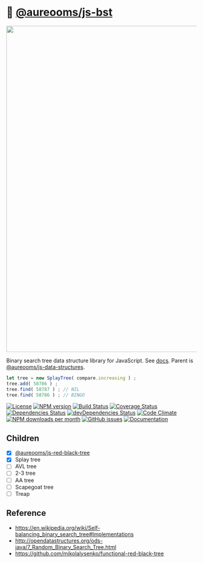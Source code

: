 :seedling: [@aureooms/js-bst](https://aureooms.github.io/js-bst)
==

<img src="https://ipfs.io/ipfs/QmV3bHSMRbNYydNxpyuke659Nj89UsVcuSyZXibogw4sJ9" width="864">

Binary search tree data structure library for JavaScript.
See [docs](https://aureooms.github.io/js-bst).
Parent is [@aureooms/js-data-structures](https://github.com/aureooms/js-data-structures).

```js
let tree = new SplayTree( compare.increasing ) ;
tree.add( 58786 ) ;
tree.find( 58787 ) ; // NIL
tree.find( 58786 ) ; // BINGO
```

[![License](https://img.shields.io/github/license/aureooms/js-bst.svg?style=flat)](https://raw.githubusercontent.com/aureooms/js-bst/main/LICENSE)
[![NPM version](https://img.shields.io/npm/v/@aureooms/js-bst.svg?style=flat)](https://www.npmjs.org/package/@aureooms/js-bst)
[![Build Status](https://img.shields.io/travis/aureooms/js-bst.svg?style=flat)](https://travis-ci.org/aureooms/js-bst)
[![Coverage Status](https://img.shields.io/coveralls/aureooms/js-bst.svg?style=flat)](https://coveralls.io/r/aureooms/js-bst)
[![Dependencies Status](https://img.shields.io/david/aureooms/js-bst.svg?style=flat)](https://david-dm.org/aureooms/js-bst#info=dependencies)
[![devDependencies Status](https://img.shields.io/david/dev/aureooms/js-bst.svg?style=flat)](https://david-dm.org/aureooms/js-bst#info=devDependencies)
[![Code Climate](https://img.shields.io/codeclimate/github/aureooms/js-bst.svg?style=flat)](https://codeclimate.com/github/aureooms/js-bst)
[![NPM downloads per month](https://img.shields.io/npm/dm/@aureooms/js-bst.svg?style=flat)](https://www.npmjs.org/package/@aureooms/js-bst)
[![GitHub issues](https://img.shields.io/github/issues/aureooms/js-bst.svg?style=flat)](https://github.com/aureooms/js-bst/issues)
[![Documentation](https://aureooms.github.io/js-bst/badge.svg)](https://aureooms.github.io/js-bst/source.html)

## Children

  - [x] [@aureooms/js-red-black-tree](https://github.com/aureooms/js-red-black-tree)
  - [x] Splay tree
  - [ ] AVL tree
  - [ ] 2-3 tree
  - [ ] AA tree
  - [ ] Scapegoat tree
  - [ ] Treap

## Reference

  - https://en.wikipedia.org/wiki/Self-balancing_binary_search_tree#Implementations
  - http://opendatastructures.org/ods-java/7_Random_Binary_Search_Tree.html
  - https://github.com/mikolalysenko/functional-red-black-tree
